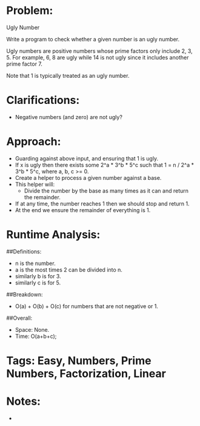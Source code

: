 # Problem:
  Ugly Number
  
  Write a program to check whether a given number is an ugly number.

  Ugly numbers are positive numbers whose prime factors only include 2, 3, 5. For example, 6, 8 are ugly while 14 is not ugly since it includes another prime factor 7.

  Note that 1 is typically treated as an ugly number.
  
# Clarifications:
  - Negative numbers (and zero) are not ugly?

# Approach:
  - Guarding against above input, and ensuring that 1 is ugly.
  - If x is ugly then there exists some 2^a * 3^b * 5^c such that 1 = n / 2^a * 3^b * 5^c,
    where a, b, c >= 0.
  - Create a helper to process a given number against a base.
  - This helper will:
    - Divide the number by the base as many times as it can and return the remainder.
  - If at any time, the number reaches 1 then we should stop and return 1.
  - At the end we ensure the remainder of everything is 1.

# Runtime Analysis:
##Definitions:
  - n is the number.
  - a is the most times 2 can be divided into n.
  - similarly b is for 3.
  - similarly c is for 5.

##Breakdown:
  - O(a) + O(b) + O(c) for numbers that are not negative or 1.

##Overall:
  - Space: None.
  - Time: O(a+b+c);

# Tags: Easy, Numbers, Prime Numbers, Factorization, Linear

# Notes:
  - 